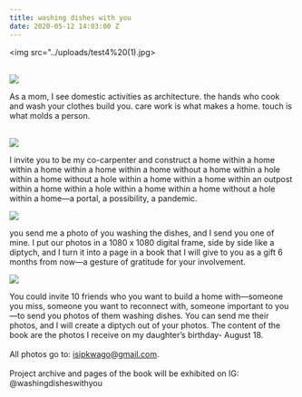 ```yaml
---
title: washing dishes with you
date: 2020-05-12 14:03:00 Z
---
```


<img src="../uploads/test4%20(1).jpg>

<br/>

<img src="../uploads/wdwy2.jpg"/>

As a mom, I see domestic activities as architecture. the hands who cook and wash your clothes build you. care work is what makes a home. touch is what molds a person.

<br/>

<img src="../uploads/sophie.jpg"/>

I invite you to be my co-carpenter and construct a home within a home within a home within a home within a home without a home within a hole within a home without a hole within a home within a home within an outpost within a home within a hole within a home within a home without a hole within a home—a portal, a possibility, a pandemic.

<img src="../uploads/wdwy6.jpg"/>

you send me a photo of you washing the dishes,
and I send you one of mine. I put our photos in a 1080 x 1080 digital frame, side by side like a diptych, and I turn it into a page in a book that I will give to you as a gift 6 months from now—a gesture of gratitude for your involvement. 

<img src="../uploads/wdwy3.jpg"/>

You could invite 10 friends who you want to build a home with—someone you miss, someone you want to reconnect with, someone important to you—to send you photos of them washing dishes. You can send me their photos, and I will create a diptych out of your photos. The content of the book are the photos I receive on my daughter’s birthday- August 18.
<br/><br/>
All photos go to: isipkwago@gmail.com.
<br/><br/>
Project archive and pages of the book will be exhibited on IG: @washingdisheswithyou
<br/><br/>